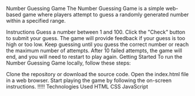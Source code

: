 Number Guessing Game
The Number Guessing Game is a simple web-based game where players attempt to guess a randomly generated number within a specified range.

Instructions
Guess a number between 1 and 100.
Click the "Check" button to submit your guess.
The game will provide feedback if your guess is too high or too low.
Keep guessing until you guess the correct number or reach the maximum number of attempts.
After 10 failed attempts, the game will end, and you will need to restart to play again.
Getting Started
To run the Number Guessing Game locally, follow these steps:

Clone the repository or download the source code.
Open the index.html file in a web browser.
Start playing the game by following the on-screen instructions.
!!!!!
Technologies Used
HTML
CSS
JavaScript
